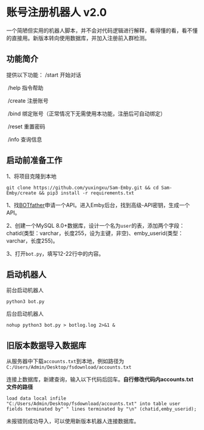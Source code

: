 # 账号注册机器人 v2.0

​		一个简陋但实用的机器人脚本，并不会对代码逻辑进行解释，看得懂的看，看不懂的直接用。新版本转向使用数据库，并加入注册前入群检测。

## 功能简介

提供以下功能： /start	   	开始对话

​							/help	   	指令帮助

​							/create		注册账号

​							/bind		   绑定账号（正常情况下无需使用本功能，注册后可自动绑定）

​							/reset		  重置密码

​							/info	    	查询信息



## 启动前准备工作

1、将项目克隆到本地

```
git clone https://github.com/yuxingxu/Sam-Emby.git && cd Sam-Emby/create && pip3 install -r requirements.txt
```

1、找[BOTfather](https://t.me/BotFather)申请一个API。进入Emby后台，找到高级-API密钥，生成一个API。

2、创建一个MySQL 8.0+数据库，设计一个名为`user`的表，添加两个字段：chatid(类型：varchar，长度255，设为主键，非空)、emby_userid(类型：varchar，长度255)。

3、打开`bot.py`，填写12-22行中的内容。



## 启动机器人

前台启动机器人

```
python3 bot.py
```

后台启动机器人

```
nohup python3 bot.py > botlog.log 2>&1 &
```



## 旧版本数据导入数据库

从服务器中下载`accounts.txt`到本地，例如路径为`C:/Users/Admin/Desktop/fsdownload/accounts.txt`

连接上数据库，新建查询，输入以下代码后回车。**自行修改代码内accounts.txt文件的路径**

```
load data local infile "C:/Users/Admin/Desktop/fsdownload/accounts.txt" into table user fields terminated by" " lines terminated by "\n" (chatid,emby_userid);
```

未报错则成功导入，可以使用新版本机器人连接数据库。









​		

